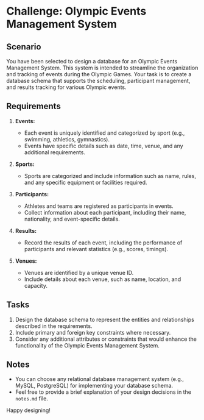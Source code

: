 # Challenge: Olympic Events Management System

## Scenario

You have been selected to design a database for an Olympic Events Management System. This system is intended to streamline the organization and tracking of events during the Olympic Games. Your task is to create a database schema that supports the scheduling, participant management, and results tracking for various Olympic events.

## Requirements

1. **Events:**
   - Each event is uniquely identified and categorized by sport (e.g., swimming, athletics, gymnastics).
   - Events have specific details such as date, time, venue, and any additional requirements.

2. **Sports:**
   - Sports are categorized and include information such as name, rules, and any specific equipment or facilities required.

3. **Participants:**
   - Athletes and teams are registered as participants in events.
   - Collect information about each participant, including their name, nationality, and event-specific details.

4. **Results:**
   - Record the results of each event, including the performance of participants and relevant statistics (e.g., scores, timings).

5. **Venues:**
   - Venues are identified by a unique venue ID.
   - Include details about each venue, such as name, location, and capacity.

## Tasks

1. Design the database schema to represent the entities and relationships described in the requirements.
2. Include primary and foreign key constraints where necessary.
3. Consider any additional attributes or constraints that would enhance the functionality of the Olympic Events Management System.

## Notes

- You can choose any relational database management system (e.g., MySQL, PostgreSQL) for implementing your database schema.
- Feel free to provide a brief explanation of your design decisions in the `notes.md` file.

Happy designing!
